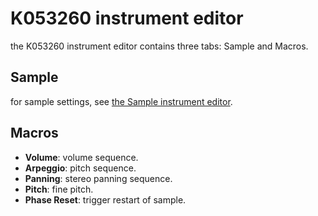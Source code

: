 # K053260 instrument editor

the K053260 instrument editor contains three tabs: Sample and Macros.

## Sample

for sample settings, see [the Sample instrument editor](sample.md).

## Macros

- **Volume**: volume sequence.
- **Arpeggio**: pitch sequence.
- **Panning**: stereo panning sequence.
- **Pitch**: fine pitch.
- **Phase Reset**: trigger restart of sample.
